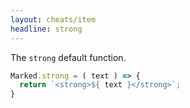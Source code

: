 ```yaml
---
layout: cheats/item
headline: strong
---
```


The `strong` default function.

```js
Marked.strong = ( text ) => {
  return `<strong>${ text }</strong>`;
}
```
